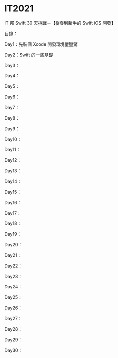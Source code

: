 # IT2021
IT 邦 Swift 30 天挑戰－【從零到新手的 Swift iOS 開發】

目錄：

Day1：先裝個 Xcode 開發環境壓壓驚

Day2：Swift 的一些基礎

Day3：

Day4：

Day5：

Day6：

Day7：

Day8：

Day9：

Day10：

Day11：

Day12：

Day13：

Day14：

Day15：

Day16：

Day17：

Day18：

Day19：

Day20：

Day21：

Day22：

Day23：

Day24：

Day25：

Day26：

Day27：

Day28：

Day29：

Day30：
